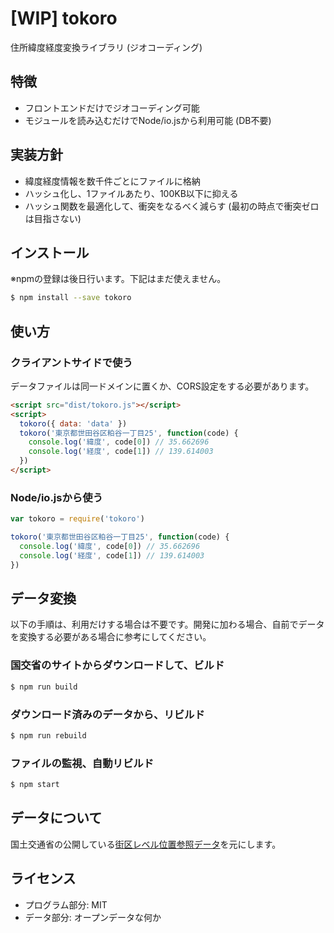 # [WIP] tokoro

住所緯度経度変換ライブラリ (ジオコーディング)

## 特徴

- フロントエンドだけでジオコーディング可能
- モジュールを読み込むだけでNode/io.jsから利用可能 (DB不要)

## 実装方針

- 緯度経度情報を数千件ごとにファイルに格納
- ハッシュ化し、1ファイルあたり、100KB以下に抑える
- ハッシュ関数を最適化して、衝突をなるべく減らす (最初の時点で衝突ゼロは目指さない)

## インストール

※npmの登録は後日行います。下記はまだ使えません。

```bash
$ npm install --save tokoro
```

## 使い方

### クライアントサイドで使う

データファイルは同一ドメインに置くか、CORS設定をする必要があります。

```html
<script src="dist/tokoro.js"></script>
<script>
  tokoro({ data: 'data' })
  tokoro('東京都世田谷区粕谷一丁目25', function(code) {
    console.log('緯度', code[0]) // 35.662696
    console.log('経度', code[1]) // 139.614003
  })
</script>
```

### Node/io.jsから使う

```javascript
var tokoro = require('tokoro')

tokoro('東京都世田谷区粕谷一丁目25', function(code) {
  console.log('緯度', code[0]) // 35.662696
  console.log('経度', code[1]) // 139.614003
})
```

## データ変換

以下の手順は、利用だけする場合は不要です。開発に加わる場合、自前でデータを変換する必要がある場合に参考にしてください。

### 国交省のサイトからダウンロードして、ビルド

```bash
$ npm run build
```

### ダウンロード済みのデータから、リビルド

```bash
$ npm run rebuild
```

### ファイルの監視、自動リビルド

```bash
$ npm start
```

## データについて

国土交通省の公開している[街区レベル位置参照データ](http://nlftp.mlit.go.jp/isj/)を元にします。

## ライセンス

- プログラム部分: MIT
- データ部分: オープンデータな何か
